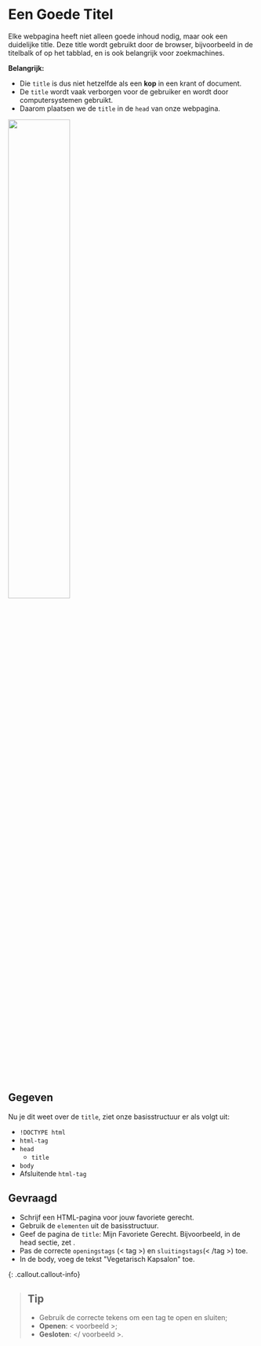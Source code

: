 # Een Goede Titel

Elke webpagina heeft niet alleen goede inhoud nodig, maar ook een duidelijke title. Deze title wordt gebruikt door de browser, bijvoorbeeld in de titelbalk of op het tabblad, en is ook belangrijk voor zoekmachines.

**Belangrijk:** 
* Die `title` is dus niet hetzelfde als een **kop** in een krant of document. 
* De `title` wordt vaak verborgen voor de gebruiker en wordt door computersystemen gebruikt.
* Daarom plaatsen we de `title` in de `head` van onze webpagina.

<img src="https://media.licdn.com/dms/image/C4D12AQGz5EXRyh5y6Q/article-cover_image-shrink_720_1280/0/1649856091234?e=2147483647&v=beta&t=INeZ_aBnHLEQqBBcnF99PiyqFKKs31GRzoHxFXCdhHI" width="50%">


## Gegeven
Nu je dit weet over de `title`, ziet onze basisstructuur er als volgt uit: 

* `!DOCTYPE html`
* `html-tag`
* `head`
  * `title`
* `body`
* Afsluitende `html-tag`


## Gevraagd
* Schrijf een HTML-pagina voor jouw favoriete gerecht.
* Gebruik de `elementen` uit de basisstructuur.
* Geef de pagina de `title`: Mijn Favoriete Gerecht. Bijvoorbeeld, in de head sectie, zet <title>Mijn Favoriete Gerecht</title>.
* Pas de correcte `openingstags` (< tag >) en `sluitingstags`(< /tag >) toe.
* In de body, voeg de tekst "Vegetarisch Kapsalon" toe.

{: .callout.callout-info}
>## Tip
>* Gebruik de correcte tekens om een tag te open en sluiten; 
>* **Openen**: < voorbeeld >; 
>* **Gesloten**: </ voorbeeld >. 

